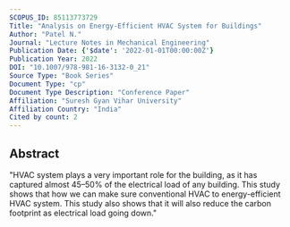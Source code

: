 ```yaml
---
SCOPUS_ID: 85113773729
Title: "Analysis on Energy-Efficient HVAC System for Buildings"
Author: "Patel N."
Journal: "Lecture Notes in Mechanical Engineering"
Publication Date: {'$date': '2022-01-01T00:00:00Z'}
Publication Year: 2022
DOI: "10.1007/978-981-16-3132-0_21"
Source Type: "Book Series"
Document Type: "cp"
Document Type Description: "Conference Paper"
Affiliation: "Suresh Gyan Vihar University"
Affiliation Country: "India"
Cited by count: 2
---
```


## Abstract
"HVAC system plays a very important role for the building, as it has captured almost 45–50% of the electrical load of any building. This study shows that how we can make sure conventional HVAC to energy-efficient HVAC system. This study also shows that it will also reduce the carbon footprint as electrical load going down."
